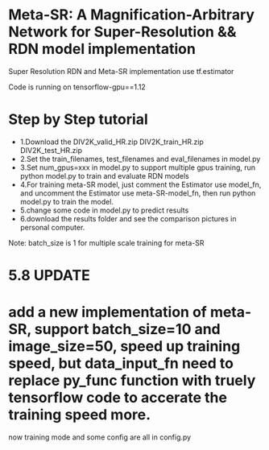 # Meta-SR: A Magnification-Arbitrary Network for Super-Resolution && RDN model implementation
Super Resolution RDN and Meta-SR implementation use tf.estimator

Code is running on tensorflow-gpu==1.12

# Step by Step tutorial
- 1.Download the DIV2K_valid_HR.zip DIV2K_train_HR.zip DIV2K_test_HR.zip
- 2.Set the train_filenames, test_filenames and eval_filenames in model.py
- 3.Set num_gpus=xxx in model.py to support multiple gpus training, run python model.py to train and evaluate RDN models
- 4.For training meta-SR model, just comment the Estimator use model_fn, and uncomment the Estimator use meta-SR-model_fn, then run python model.py to train the model.
- 5.change some code in model.py to predict results
- 6.download the results folder and see the comparison pictures in personal computer.

Note: batch_size is 1 for multiple scale training for meta-SR


# 5.8 UPDATE
# add a new implementation of meta-SR, support batch_size=10 and image_size=50, speed up training speed, but data_input_fn need to replace py_func function with truely tensorflow code to accerate the training speed more.

now training mode and some config are all in config.py

